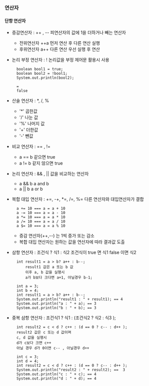 ### 연산자

#### 단항 연산자

- 증감연산자 : ++ , --
  피연산자의 값에 1을 더하거나 빼는 연산자

  - 전위연산자 ++a
    먼저 연산 후 다른 연산 실행
  - 후위연산자 a++
    다른 연산 우선 실행 후 연산

- 논리 부정 연산자 : !
  논리값을 부정
  제어문 활용시 사용

        boolean bool1 = true;
        boolean bool2 = !bool1;
        System.out.println(bool2);

        =
        false

- 산술 연산자 : \*, /, %

  - '\*' 곱한값
  - '/' 나눈 값
  - '%' 나머지 값
  - '+' 더한값
  - '-' 뺀값

- 비교 연산자 : == , !=

  - a == b 같으면 true
  - a != b 같지 않으면 true

- 논리 연산자 : && , ||
  값을 비교하는 연산자

  - a && b a and b
  - a || b a or b

- 복합 대입 연산자 : +=, -+, \*=, /=, %=
  다른 연산자와 대입연산자가 결합

        a += 10 === a = a + 10
        a -= 10 === a = a - 10
        a *= 10 === a = a * 10
        a /= 10 === a = a / 10
        a $= 10 === a = a % 10

  - 증감 연산자(++,--) 는 1씩 증가 또는 감소
  - 복합 대입 연산자는 원하는 값을 연산자에 따라 결과값 도출

- 삼항 연산자 : 조건식 ? 식1 : 식2
  조건식이 true 면 식1 false 이면 식2

        int result1 = a > b? a++ : b--;
            result1 값은 a 또는 b 값
            이후 a, b 값을 실행시
            a가 b보다 크다면 a+1, 아닐경우 b-1;

        int a = 3;
        int b = 4;
        int result1 = a > b? a++ : b--;
        System.out.println("result1 : " + result1); == 4
        System.out.println("a : " + a); == 3
        System.out.println("b : " + b); == 3

- 중복 삼항 연산자 : 조건식1 ? 식1 : (조건식2 ? 식2 : 식3 );

        int result2 = c < d ? c++ : (d == 0 ? c-- : d++ );
        result2 값은 c 또는 d 값이며
        c, d 값을 실행시
        d가 c보다 크면 c++
        아닐 경우 d가 0이면 c-- , 아닐경우 d++

        int c = 3;
        int d = 4;
        int result2 = c < d ? c++ : (d == 0 ? c-- : d++ );
        System.out.println("result2 : " + result2); ==  3
        System.out.println("c : " + c); == 4
        System.out.println("d : " + d); == 4
